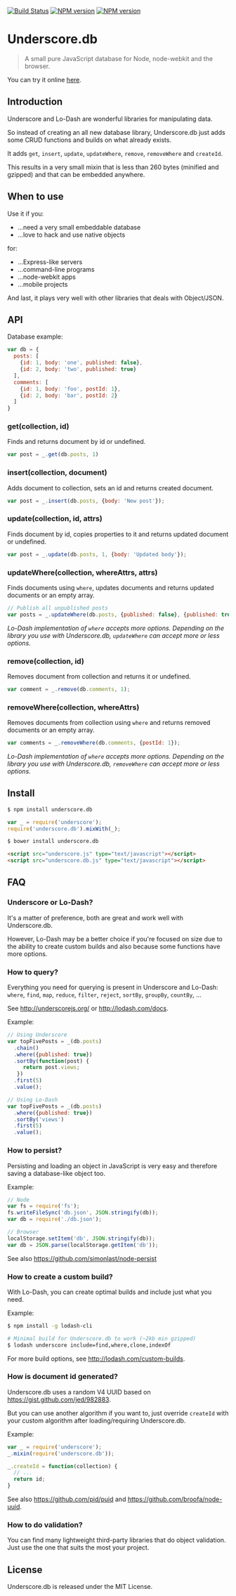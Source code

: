 [![Build Status](https://travis-ci.org/typicode/underscore.db.png)](https://travis-ci.org/typicode/underscore.db)
[![NPM version](https://badge.fury.io/js/underscore.db.png)](http://badge.fury.io/js/underscore.db)
[![NPM version](https://badge.fury.io/bo/underscore.db.png)](http://badge.fury.io/bo/underscore.db)

# Underscore.db

> A small pure JavaScript database for Node, node-webkit and the browser.

You can try it online [here](http://typicode.github.io/underscore.db/).

## Introduction

Underscore and Lo-Dash are wonderful libraries for manipulating data.

So instead of creating an all new database library, Underscore.db just adds some CRUD functions and builds on what already exists.

It adds ```get```, ```insert```, ```update```, ```updateWhere```, ```remove```, ```removeWhere``` and ```createId```.

This results in a very small mixin that is less than 260 bytes (minified and gzipped) and that can be embedded anywhere.

## When to use

Use it if you:

* ...need a very small embeddable database
* ...love to hack and use native objects

for:

* ...Express-like servers
* ...command-line programs
* ...node-webkit apps
* ...mobile projects

And last, it plays very well with other libraries that deals with Object/JSON.

## API

Database example:

```javascript
var db = {
  posts: [
    {id: 1, body: 'one', published: false},
    {id: 2, body: 'two', published: true}
  ],
  comments: [
    {id: 1, body: 'foo', postId: 1},
    {id: 2, body: 'bar', postId: 2}
  ]
}
```

### get(collection, id)

Finds and returns document by id or undefined.

```javascript
var post = _.get(db.posts, 1)
```

### insert(collection, document)

Adds document to collection, sets an id and returns created document.

```javascript
var post = _.insert(db.posts, {body: 'New post'});
```

### update(collection, id, attrs)

Finds document by id, copies properties to it and returns updated document or undefined.

```javascript
var post = _.update(db.posts, 1, {body: 'Updated body'});
```

### updateWhere(collection, whereAttrs, attrs)

Finds documents using ```where```, updates documents and returns updated documents or an empty array.

```javascript
// Publish all unpublished posts
var posts = _.updateWhere(db.posts, {published: false}, {published: true});
```

_Lo-Dash implementation of ```where``` accepts more options. Depending on the library you use with Underscore.db, ```updateWhere``` can accept more or less options._

### remove(collection, id)

Removes document from collection and returns it or undefined.

```javascript
var comment = _.remove(db.comments, 1);
```

### removeWhere(collection, whereAttrs)

Removes documents from collection using ```where``` and returns removed documents or an empty array.

```javascript
var comments = _.removeWhere(db.comments, {postId: 1});
```

_Lo-Dash implementation of ```where``` accepts more options. Depending on the library you use with Underscore.db, ```removeWhere``` can accept more or less options._

## Install

```bash
$ npm install underscore.db
```

```javascript
var _ = require('underscore');
require('underscore.db').mixWith(_);
```

```bash
$ bower install underscore.db
```

```html
<script src="underscore.js" type="text/javascript"></script>
<script src="underscore.db.js" type="text/javascript"></script>
```

## FAQ

### Underscore or Lo-Dash?

It's a matter of preference, both are great and work well with Underscore.db.

However, Lo-Dash may be a better choice if you're focused on size due to the ability to create custom builds and also because some functions have more options.

### How to query?

Everything you need for querying is present in Underscore and Lo-Dash: ```where```, ```find```, ```map```, ```reduce```, ```filter```, ```reject```, ```sortBy```, ```groupBy```, ```countBy```, ...

See http://underscorejs.org/ or http://lodash.com/docs.

Example:

```javascript
// Using Underscore
var topFivePosts = _(db.posts)
  .chain()
  .where({published: true})
  .sortBy(function(post) {
     return post.views;   
   })
  .first(5)
  .value();

// Using Lo-Dash
var topFivePosts = _(db.posts)
  .where({published: true})
  .sortBy('views')
  .first(5)
  .value();
```

### How to persist?

Persisting and loading an object in JavaScript is very easy and therefore saving a database-like object too.

Example:

```javascript
// Node
var fs = require('fs');
fs.writeFileSync('db.json', JSON.stringify(db));
var db = require('./db.json');

// Browser
localStorage.setItem('db', JSON.stringify(db));
var db = JSON.parse(localStorage.getItem('db'));
```

See also https://github.com/simonlast/node-persist

### How to create a custom build?

With Lo-Dash, you can create optimal builds and include just what you need. 

Example:

```bash
$ npm install -g lodash-cli

# Minimal build for Underscore.db to work (~2kb min gzipped)
$ lodash underscore include=find,where,clone,indexOf
```

For more build options, see http://lodash.com/custom-builds.

### How is document id generated?

Underscore.db uses a random V4 UUID based on https://gist.github.com/jed/982883. 

But you can use another algorithm if you want to, just override ```createId``` with your custom algorithm after loading/requiring Underscore.db.

Example:

```javascript
var _ = require('underscore');
_.mixin(require('underscore.db'));

_.createId = function(collection) {
  // ...
  return id;
}
```

See also https://github.com/pid/puid and https://github.com/broofa/node-uuid.

### How to do validation?

You can find many lightweight third-party libraries that do object validation. Just use the one that suits the most your project.

## License

Underscore.db is released under the MIT License.
